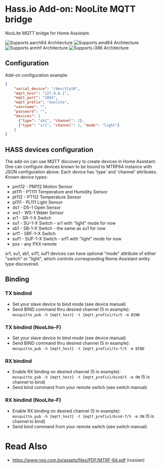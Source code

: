 # Hass.io Add-on: NooLite MQTT bridge

NooLite MQTT bridge for Home Assistant.

![Supports aarch64 Architecture][aarch64-shield] ![Supports amd64 Architecture][amd64-shield] ![Supports armhf Architecture][armhf-shield] ![Supports i386 Architecture][i386-shield]

## Configuration

Add-on configuration example:

```json
{
    "serial_device": "/dev/ttyS0",
    "mqtt_host": "127.0.0.1",
    "mqtt_port": "1883",
    "mqtt_prefix": "noolite",
    "username": "",
    "password": "",
    "devices": [
      {"type": "sb1", "channel": 1},
      {"type": "sr1", "channel": 2, "mode": "light"}
    ]
}
```

## HASS devices configuration

The add-on can use MQTT discovery to create devices in Home Assistant. One can configure devices known to be bound to
 MTRF64 instance with JSON configuration above. Each device has 'type' and 'channel' attributes. Known device types:
 * pm112 - PM112 Motion Sensor 
 * pt111 - PT111 Temperature and Humidity Sensor
 * pt112 - PT112 Temperature Sensor
 * pl111 - PL111 Light Sensor
 * ds1 - DS-1 Open Sensor
 * ws1 - WS-1 Water Sensor
 * sr1 - SR-1-X Switch
 * su1 - SU-1-X Switch - sr1 with "light" mode for now
 * sb1 - SB-1-X Switch - the same as su1 for now
 * srf1 - SRF-1-X Switch
 * suf1 - SUF-1-X Switch - srf1 with "light" mode for now
 * pxx - any PXX remote
 
sr1, su1, sb1, srf1, suf1 devices can have optional "mode" attribute of either "switch" or "light", which controls
 corresponding Nome Assistant entity type discovered.  

## Binding
### TX bindind

* Set your slave device to bind mode (see device manual)
* Send BIND command thru desired channel (5 in example):  
```mosquitto_pub -h {mqtt_host} -t {mqtt_prefix}/tx/5 -m BIND```

### TX bindind (NooLite-F)

* Set your slave device to bind mode (see device manual)
* Send BIND command thru desired channel (5 in example):  
```mosquitto_pub -h {mqtt_host} -t {mqtt_prefix}/tx-f/5 -m BIND```

### RX bindind

* Enable RX binding on desired channel (5 in example):  
```mosquitto_pub -h {mqtt_host} -t {mqtt_prefix}/bind/5 -m ON``` (5 is channel to bind)
* Send bind command from your remote switch (see switch manual)

### RX bindind (NooLite-F)

* Enable RX binding on desired channel (5 in example):  
```mosquitto_pub -h {mqtt_host} -t {mqtt_prefix}/bind-f/5 -m ON``` (5 is channel to bind)
* Send bind command from your remote switch (see switch manual)

# Read Also
* https://www.noo.com.by/assets/files/PDF/MTRF-64.pdf (russian)

[aarch64-shield]: https://img.shields.io/badge/aarch64-yes-green.svg
[amd64-shield]: https://img.shields.io/badge/amd64-yes-green.svg
[armhf-shield]: https://img.shields.io/badge/armhf-yes-green.svg
[i386-shield]: https://img.shields.io/badge/i386-yes-green.svg

